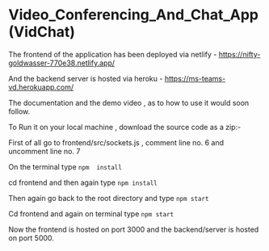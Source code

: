 # Video_Conferencing_And_Chat_App (VidChat)

The frontend of the application has been deployed via netlify - https://nifty-goldwasser-770e38.netlify.app/

And the backend server is hosted via heroku - https://ms-teams-vd.herokuapp.com/

The documentation and the demo video , as to how to use it would soon follow.

To Run it on your local machine , download the source code as a zip:-

First of all go to frontend/src/sockets.js , comment line no. 6 and uncomment line no. 7 

On the terminal type ``` npm  install ```

cd frontend and then again type ``` npm install ```

Then again go back to the root directory and type ``` npm start ```

Cd frontend and again on terminal type ``` npm start ```

Now the frontend is hosted on port 3000 and the backend/server is hosted on port 5000.
